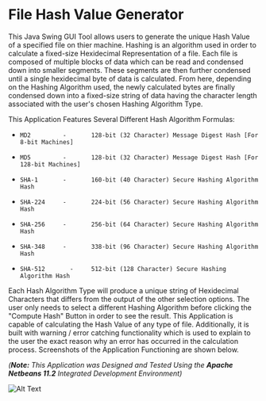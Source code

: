 # File Hash Value Generator
This Java Swing GUI Tool allows users to generate the unique Hash Value of a specified file on thier machine. Hashing is an algorithm used in order to calculate a fixed-size Hexidecimal Representation of a file. Each file is composed of multiple blocks of data which can be read and condensed down into smaller segments. These segments are then further condensed until a single hexidecimal byte of data is calculated. From here, depending on the Hashing Algorithm used, the newly calculated bytes are finally condensed down into a fixed-size string of data having the character length associated with the user's chosen Hashing Algorithm Type.

This Application Features Several Different Hash Algorithm Formulas:

*     MD2         -       128-bit (32 Character) Message Digest Hash [For 8-bit Machines]
*     MD5         -       128-bit (32 Character) Message Digest Hash [For 128-bit Machines]
*     SHA-1       -       160-bit (40 Character) Secure Hashing Algorithm Hash
*     SHA-224     -       224-bit (56 Character) Secure Hashing Algorithm Hash
*     SHA-256     -       256-bit (64 Character) Secure Hashing Algorithm Hash
*     SHA-348     -       338-bit (96 Character) Secure Hashing Algorithm Hash
*     SHA-512       -     512-bit (128 Character) Secure Hashing Algorithm Hash

Each Hash Algorithm Type will produce a unique string of Hexidecimal Characters that differs from the output of the other selection options. The user only needs to select a different Hashing Algorithm before clicking the "Compute Hash" Button in order to see the result. This Application is capable of calculating the Hash Value of any type of file. Additionally, it is built with warning / error catching functionality which is used to explain to the user the exact reason why an error has occurred in the calculation process.
Screenshots of the Application Functioning are shown below.

*(**Note:** This Application was Designed and Tested Using the **Apache Netbeans 11.2** Integrated Development Environment)*

![Alt Text](FileHashValueGenerator/FileHashGenerator/Screenshots/Image_0.png)


